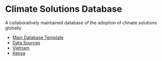 # Climate Solutions Database

A collaboratively maintained database of the adoption of climate solutions globally

- [Main Database Template](https://docs.google.com/spreadsheets/d/1Z8kKYkpEQJLNf-8V0ikPV0rIn4GuG5r509JC96KL_2M/edit?usp=sharing)
- [Data Sources]()
- [Vietnam](https://docs.google.com/spreadsheets/d/1d1vQoJkXPydEfPlFvBMhVXuoBRcLqL4AJuLWegcard0/edit#gid=1694935697)
- [Kenya]()
